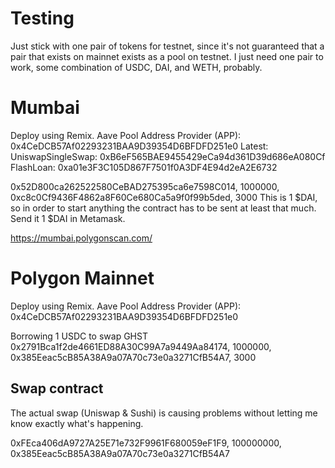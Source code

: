 Testing
=======

Just stick with one pair of tokens for testnet, since it's not guaranteed that a pair that exists on mainnet exists as a pool on testnet. I just need one pair to work, some combination of USDC, DAI, and WETH, probably.

# Mumbai
Deploy using Remix.
Aave Pool Address Provider (APP): 0x4CeDCB57Af02293231BAA9D39354D6BFDFD251e0
Latest:
    UniswapSingleSwap: 0xB6eF565BAE9455429eCa94d361D39d686eA080Cf
    FlashLoan: 0xa01e3F3C105D867F7501f0A3DF4E94d2eA2E6732

0x52D800ca262522580CeBAD275395ca6e7598C014, 1000000, 0xc8c0Cf9436F4862a8F60Ce680Ca5a9f0f99b5ded, 3000
This is 1 $DAI, so in order to start anything the contract has to be sent at least that much. Send it 1 $DAI in Metamask.

https://mumbai.polygonscan.com/

# Polygon Mainnet
Deploy using Remix.
Aave Pool Address Provider (APP): 0x4CeDCB57Af02293231BAA9D39354D6BFDFD251e0

Borrowing 1 USDC to swap GHST
0x2791Bca1f2de4661ED88A30C99A7a9449Aa84174, 1000000, 0x385Eeac5cB85A38A9a07A70c73e0a3271CfB54A7, 3000

## Swap contract
The actual swap (Uniswap & Sushi) is causing problems without letting me know exactly what's happening.

0xFEca406dA9727A25E71e732F9961F680059eF1F9, 100000000, 0x385Eeac5cB85A38A9a07A70c73e0a3271CfB54A7